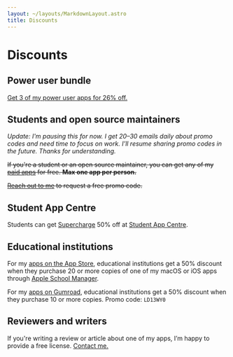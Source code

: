```yaml
---
layout: ~/layouts/MarkdownLayout.astro
title: Discounts
---
```


# Discounts

<!-- ## Black friday

My [paid apps](/apps/paid) (except Dato, Lungo, Aiko, and Supercharge) are 50% off for Black Friday. From now until December 2nd. -->

## Power user bundle

[Get 3 of my power user apps for 26% off.](https://sindresorhus.gumroad.com/l/power-user)

## Students and open source maintainers

*Update: I'm pausing this for now. I get 20–30 emails daily about promo codes and need time to focus on work. I’ll resume sharing promo codes in the future. Thanks for understanding.*

~~If you're a student or an open source maintainer, you can get any of my [paid apps](/apps/paid) for free. **Max one app per person.**~~

~~[Reach out to me](mailto:sindresorhus@gmail.com?subject=Free%20promo%20code%20for%20%5Bapp%5D&body=Mention%20which%20paid%20apps%20you%20want) to request a free promo code.~~

## Student App Centre

Students can get [Supercharge](/supercharge) 50% off at [Student App Centre](https://www.studentappcentre.com/App/Supercharge).

## Educational institutions

For my [apps on the App Store](https://apps.apple.com/developer/id328077650), educational institutions get a 50% discount when they purchase 20 or more copies of one of my macOS or iOS apps through [Apple School Manager](https://support.apple.com/guide/apple-school-manager/welcome/web).

For my [apps on Gumroad](https://sindresorhus.gumroad.com), educational institutions get a 50% discount when they purchase 10 or more copies. Promo code: `LD13WY0`

## Reviewers and writers

If you're writing a review or article about one of my apps, I’m happy to provide a free license. [Contact me.](mailto:sindresorhus@gmail.com?subject=Review%20request%20-%20free%20license&body=%5BInclude%20a%20link%20to%20the%20website%20where%20the%20article%20will%20be%20published%5D)
